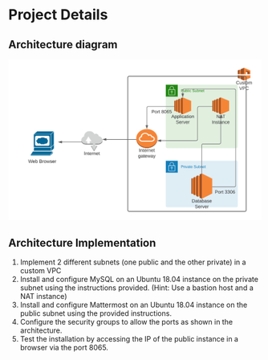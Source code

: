 # Project Details 

## Architecture diagram

![](./images/2020-11-15-21-51-51.png)
## Architecture Implementation	
1. Implement 2 different subnets (one public and the other private) in a custom VPC   
2. Install and configure MySQL on an Ubuntu 18.04 instance on the private subnet using the instructions provided. (Hint: Use a bastion host and a NAT instance)   
3. Install and configure Mattermost on an Ubuntu 18.04 instance on the public subnet using the provided instructions.   
4. Configure the security groups to allow the ports as shown in the architecture.   
5. Test the installation by accessing the IP of the public instance in a browser via the port 8065.   
